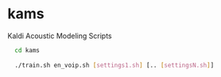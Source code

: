 # kams
Kaldi Acoustic Modeling Scripts

```sh
  cd kams
  
  ./train.sh en_voip.sh [settings1.sh] [.. [settingsN.sh]]
```
